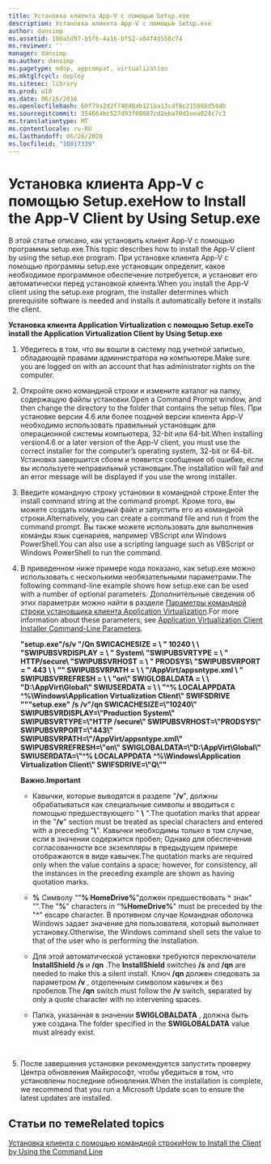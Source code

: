 ```yaml
---
title: Установка клиента App-V с помощью Setup.exe
description: Установка клиента App-V с помощью Setup.exe
author: dansimp
ms.assetid: 106a5d97-b5f6-4a16-bf52-a84f4d558c74
ms.reviewer: ''
manager: dansimp
ms.author: dansimp
ms.pagetype: mdop, appcompat, virtualization
ms.mktglfcycl: deploy
ms.sitesec: library
ms.prod: w10
ms.date: 06/16/2016
ms.openlocfilehash: 60f79a2d2f74848ab121ba13cdf8c215088d54db
ms.sourcegitcommit: 354664bc527d93f80687cd2eba70d1eea024c7c3
ms.translationtype: MT
ms.contentlocale: ru-RU
ms.lasthandoff: 06/26/2020
ms.locfileid: "10817339"
---
```

# <span data-ttu-id="b64c2-103">Установка клиента App-V с помощью Setup.exe</span><span class="sxs-lookup"><span data-stu-id="b64c2-103">How to Install the App-V Client by Using Setup.exe</span></span>


<span data-ttu-id="b64c2-104">В этой статье описано, как установить клиент App-V с помощью программы setup.exe.</span><span class="sxs-lookup"><span data-stu-id="b64c2-104">This topic describes how to install the App-V client by using the setup.exe program.</span></span> <span data-ttu-id="b64c2-105">При установке клиента App-V с помощью программы setup.exe установщик определит, какое необходимое программное обеспечение потребуется, и установит его автоматически перед установкой клиента.</span><span class="sxs-lookup"><span data-stu-id="b64c2-105">When you install the App-V client using the setup.exe program, the installer determines which prerequisite software is needed and installs it automatically before it installs the client.</span></span>

**<span data-ttu-id="b64c2-106">Установка клиента Application Virtualization с помощью Setup.exe</span><span class="sxs-lookup"><span data-stu-id="b64c2-106">To install the Application Virtualization Client by Using Setup.exe</span></span>**

1.  <span data-ttu-id="b64c2-107">Убедитесь в том, что вы вошли в систему под учетной записью, обладающей правами администратора на компьютере.</span><span class="sxs-lookup"><span data-stu-id="b64c2-107">Make sure you are logged on with an account that has administrator rights on the computer.</span></span>

2.  <span data-ttu-id="b64c2-108">Откройте окно командной строки и измените каталог на папку, содержащую файлы установки.</span><span class="sxs-lookup"><span data-stu-id="b64c2-108">Open a Command Prompt window, and then change the directory to the folder that contains the setup files.</span></span> <span data-ttu-id="b64c2-109">При установке версии 4.6 или более поздней версии клиента App-V необходимо использовать правильный установщик для операционной системы компьютера, 32-bit или 64-bit.</span><span class="sxs-lookup"><span data-stu-id="b64c2-109">When installing version4.6 or a later version of the App-V client, you must use the correct installer for the computer’s operating system, 32-bit or 64-bit.</span></span> <span data-ttu-id="b64c2-110">Установка завершится сбоем и появится сообщение об ошибке, если вы используете неправильный установщик.</span><span class="sxs-lookup"><span data-stu-id="b64c2-110">The installation will fail and an error message will be displayed if you use the wrong installer.</span></span>

3.  <span data-ttu-id="b64c2-111">Введите командную строку установки в командной строке.</span><span class="sxs-lookup"><span data-stu-id="b64c2-111">Enter the install command string at the command prompt.</span></span> <span data-ttu-id="b64c2-112">Кроме того, вы можете создать командный файл и запустить его из командной строки.</span><span class="sxs-lookup"><span data-stu-id="b64c2-112">Alternatively, you can create a command file and run it from the command prompt.</span></span> <span data-ttu-id="b64c2-113">Вы также можете использовать для выполнения команды язык сценариев, например VBScript или Windows PowerShell.</span><span class="sxs-lookup"><span data-stu-id="b64c2-113">You can also use a scripting language such as VBScript or Windows PowerShell to run the command.</span></span>

4.  <span data-ttu-id="b64c2-114">В приведенном ниже примере кода показано, как setup.exe можно использовать с несколькими необязательными параметрами.</span><span class="sxs-lookup"><span data-stu-id="b64c2-114">The following command-line example shows how setup.exe can be used with a number of optional parameters.</span></span> <span data-ttu-id="b64c2-115">Дополнительные сведения об этих параметрах можно найти в разделе [Параметры командной строки установщика клиента Application Virtualization](application-virtualization-client-installer-command-line-parameters.md).</span><span class="sxs-lookup"><span data-stu-id="b64c2-115">For more information about these parameters, see [Application Virtualization Client Installer Command-Line Parameters](application-virtualization-client-installer-command-line-parameters.md).</span></span>

    **<span data-ttu-id="b64c2-116">"setup.exe"/s/v "/Qn SWICACHESIZE = \ \" 10240 \ \ "SWIPUBSVRDISPLAY = \ \" System\\ "SWIPUBSVRTYPE = \ \" HTTP/secure\\ "SWIPUBSVRHOST = \ \" PRODSYS\\ "SWIPUBSVRPORT = \" 443 \ \ "" SWIPUBSVRPATH = \ \ "/AppVirt/appsntype.xml \ \" SWIPUBSVRREFRESH = \ \ "on\\" SWIGLOBALDATA = \ \ "D:\\AppVirt\\Global\\" SWIUSERDATA = \ \ "^% LOCALAPPDATA ^%\\Windows\\Application Virtualization Client\\" SWIFSDRIVE ""</span><span class="sxs-lookup"><span data-stu-id="b64c2-116">"setup.exe" /s /v"/qn SWICACHESIZE=\\"10240\\" SWIPUBSVRDISPLAY=\\"Production System\\" SWIPUBSVRTYPE=\\"HTTP /secure\\" SWIPUBSVRHOST=\\"PRODSYS\\" SWIPUBSVRPORT=\\"443\\" SWIPUBSVRPATH=\\"/AppVirt/appsntype.xml\\" SWIPUBSVRREFRESH=\\"on\\" SWIGLOBALDATA=\\"D:\\AppVirt\\Global\\" SWIUSERDATA=\\"^% LOCALAPPDATA ^%\\Windows\\Application Virtualization Client\\" SWIFSDRIVE=\\"Q\\""</span></span>**

    **<span data-ttu-id="b64c2-117">Важно.</span><span class="sxs-lookup"><span data-stu-id="b64c2-117">Important</span></span>**  
    -   <span data-ttu-id="b64c2-118">Кавычки, которые выводятся в разделе "**/v**", должны обрабатываться как специальные символы и вводиться с помощью предшествующего " **\\** ".</span><span class="sxs-lookup"><span data-stu-id="b64c2-118">The quotation marks that appear in the "**/v**" section must be treated as special characters and entered with a preceding "**\\**".</span></span> <span data-ttu-id="b64c2-119">Кавычки необходимы только в том случае, если в значении содержится пробел; Однако для обеспечения согласованности все экземпляры в предыдущем примере отображаются в виде кавычек.</span><span class="sxs-lookup"><span data-stu-id="b64c2-119">The quotation marks are required only when the value contains a space; however, for consistency, all the instances in the preceding example are shown as having quotation marks.</span></span>

    -   <span data-ttu-id="b64c2-120">**%** Символу ""**% HomeDrive%**"должен предшествовать **^** знак" "".</span><span class="sxs-lookup"><span data-stu-id="b64c2-120">The "**%**" characters in "**%HomeDrive%**" must be preceded by the "**^**" escape character.</span></span> <span data-ttu-id="b64c2-121">В противном случае Командная оболочка Windows задает значение для пользователя, который выполняет установку.</span><span class="sxs-lookup"><span data-stu-id="b64c2-121">Otherwise, the Windows command shell sets the value to that of the user who is performing the installation.</span></span>

    -   <span data-ttu-id="b64c2-122">Для этой автоматической установки требуются переключатели **InstallShield** **/s** и **/qn** .</span><span class="sxs-lookup"><span data-stu-id="b64c2-122">The **InstallShield** switches **/s** and **/qn** are needed to make this a silent install.</span></span> <span data-ttu-id="b64c2-123">Ключ **/qn** должен следовать за параметром **/v** , отделенным символом кавычек и без пробелов.</span><span class="sxs-lookup"><span data-stu-id="b64c2-123">The **/qn** switch must follow the **/v** switch, separated by only a quote character with no intervening spaces.</span></span>

    -   <span data-ttu-id="b64c2-124">Папка, указанная в значении **SWIGLOBALDATA** , должна быть уже создана.</span><span class="sxs-lookup"><span data-stu-id="b64c2-124">The folder specified in the **SWIGLOBALDATA** value must already exist.</span></span>

     

5.  <span data-ttu-id="b64c2-125">После завершения установки рекомендуется запустить проверку Центра обновления Майкрософт, чтобы убедиться в том, что установлены последние обновления.</span><span class="sxs-lookup"><span data-stu-id="b64c2-125">When the installation is complete, we recommend that you run a Microsoft Update scan to ensure the latest updates are installed.</span></span>

## <span data-ttu-id="b64c2-126">Статьи по теме</span><span class="sxs-lookup"><span data-stu-id="b64c2-126">Related topics</span></span>


[<span data-ttu-id="b64c2-127">Установка клиента с помощью командной строки</span><span class="sxs-lookup"><span data-stu-id="b64c2-127">How to Install the Client by Using the Command Line</span></span>](how-to-install-the-client-by-using-the-command-line-new.md)

 

 





